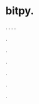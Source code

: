 # bitpy.
.
.
.
.












.






















































.
























.



























.

















































































.































































.




























































